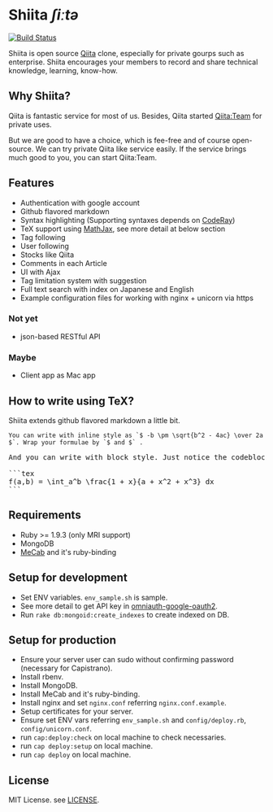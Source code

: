 # Shiita *ʃiːtə*
[![Build Status](https://travis-ci.org/taiki45/shiita.png?branch=master)](https://travis-ci.org/taiki45/shiita)

Shiita is open source [Qiita](http://qiita.com/) clone, especially for private gourps such as enterprise. Shiita encourages your members to record and share technical knowledge, learning, know-how.

## Why Shiita?
Qiita is fantastic service for most of us. Besides, Qiita started [Qiita:Team](https://teams.qiita.com/) for private uses.

But we are good to have a choice, which is fee-free and of course open-source.
We can try private Qiita like service easily. If the service brings much good to you, you can start Qiita:Team.

## Features
- Authentication with google account
- Github flavored markdown
- Syntax highlighting (Supporting syntaxes depends on [CodeRay](http://coderay.rubychan.de/))
- TeX support using [MathJax](https://github.com/mathjax/MathJax/), see more detail at below section
- Tag following
- User following
- Stocks like Qiita
- Comments in each Article
- UI with Ajax
- Tag limitation system with suggestion
- Full text search with index on Japanese and English
- Example configuration files for working with nginx + unicorn via https

### Not yet
- json-based RESTful API

### Maybe
- Client app as Mac app

## How to write using TeX?
Shiita extends github flavored markdown a little bit.

```
You can write with inline style as `$ -b \pm \sqrt{b^2 - 4ac} \over 2a $`. Wrap your formulae by `$ and $` .
```

<pre>
And you can write with block style. Just notice the codeblock is TeX.

```tex
f(a,b) = \int_a^b \frac{1 + x}{a + x^2 + x^3} dx
```
</pre>

## Requirements
- Ruby >= 1.9.3 (only MRI support)
- MongoDB
- [MeCab](https://code.google.com/p/mecab/) and it's ruby-binding

## Setup for development
* Set ENV variables. `env_sample.sh` is sample.
* See more detail to get API key in [omniauth-google-oauth2](https://github.com/zquestz/omniauth-google-oauth2).
* Run `rake db:mongoid:create_indexes` to create indexed on DB.

## Setup for production
* Ensure your server user can sudo without confirming password (necessary for Capistrano).
* Install rbenv.
* Install MongoDB.
* Install MeCab and it's ruby-binding.
* Install nginx and set `nginx.conf` referring `nginx.conf.example`.
* Setup certificates for your server.
* Ensure set ENV vars referring `env_sample.sh` and `config/deploy.rb`, `config/unicorn.conf`.
* run `cap:deploy:check` on local machine to check necessaries.
* run `cap deploy:setup` on local machine.
* run `cap deploy` on local machine.

## License
MIT License. see [LICENSE](LICENSE).
